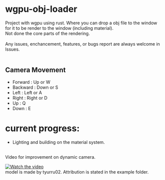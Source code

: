 # wgpu-obj-loader
Project with wgpu using rust. Where you can drop a obj file to the window for it to be render to the window (including material).
</br> Not done the core parts of the rendering.
</br>
</br>
Any issues, enchancement, features, or bugs report are always welcome in Issues.
<br/>
<br/>
## Camera Movement
* Forward : Up or W
* Backward : Down or S
* Left : Left or A
* Right : Right or D
* Up : Q
* Down : E

# current progress: 
* Lighting and building on the material system.
<br/>
Video for improvement on dynamic camera.
<br/>

[![Watch the video](https://github.com/KDahir247/wgpu-obj-loader/blob/main/res/004.png)](https://streamable.com/8d398a)
<br/>
model is made by tyurru02. Attribution is stated in the example folder.
